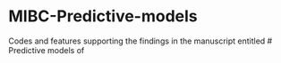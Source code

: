 
# MIBC-Predictive-models

Codes and features supporting the findings in the manuscript entitled # Predictive models of 
